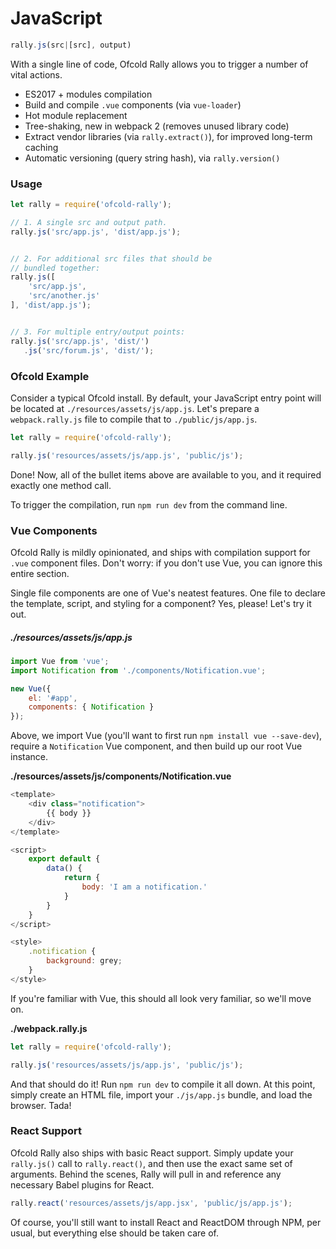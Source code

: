 # JavaScript

```js
rally.js(src|[src], output)
```

With a single line of code, Ofcold Rally allows you to trigger a number of vital actions.

* ES2017 + modules compilation
* Build and compile `.vue` components \(via `vue-loader`\)
* Hot module replacement
* Tree-shaking, new in webpack 2 \(removes unused library code\)
* Extract vendor libraries \(via `rally.extract()`\), for improved long-term caching
* Automatic versioning \(query string hash\), via `rally.version()`


### Usage

```js
let rally = require('ofcold-rally');

// 1. A single src and output path.
rally.js('src/app.js', 'dist/app.js');


// 2. For additional src files that should be
// bundled together:
rally.js([
    'src/app.js',
    'src/another.js'
], 'dist/app.js');


// 3. For multiple entry/output points:
rally.js('src/app.js', 'dist/')
   .js('src/forum.js', 'dist/');
```


### Ofcold Example

Consider a typical Ofcold install. By default, your JavaScript entry point will be located at `./resources/assets/js/app.js`. Let's prepare a `webpack.rally.js` file to compile that to `./public/js/app.js`.

```js
let rally = require('ofcold-rally');

rally.js('resources/assets/js/app.js', 'public/js');
```

Done! Now, all of the bullet items above are available to you, and it required exactly one method call.

To trigger the compilation, run `npm run dev` from the command line.

### Vue Components

Ofcold Rally is mildly opinionated, and ships with compilation support for `.vue` component files. Don't worry: if you don't use Vue, you can ignore this entire section.

Single file components are one of Vue's neatest features. One file to declare the template, script, and styling for a component? Yes, please! Let's try it out.

##### ./resources/assets/js/app.js

```js
import Vue from 'vue';
import Notification from './components/Notification.vue';

new Vue({
    el: '#app',
    components: { Notification }
});
```

Above, we import Vue \(you'll want to first run `npm install vue --save-dev`\), require a `Notification` Vue component, and then build up our root Vue instance.

**./resources/assets/js/components/Notification.vue**

```js
<template>
    <div class="notification">
        {{ body }}
    </div>
</template>

<script>
    export default {
        data() {
            return {
                body: 'I am a notification.'
            }
        }
    }
</script>

<style>
    .notification {
        background: grey;
    }
</style>
```

If you're familiar with Vue, this should all look very familiar, so we'll move on.

**./webpack.rally.js**

```js
let rally = require('ofcold-rally');

rally.js('resources/assets/js/app.js', 'public/js');
```

And that should do it! Run `npm run dev` to compile it all down. At this point, simply create an HTML file, import your `./js/app.js` bundle, and load the browser. Tada!

### React Support

Ofcold Rally also ships with basic React support. Simply update your `rally.js()` call to `rally.react()`, and then use the exact same set of arguments. Behind the scenes, Rally will pull in and reference any necessary Babel plugins for React.

```js
rally.react('resources/assets/js/app.jsx', 'public/js/app.js');
```

Of course, you'll still want to install React and ReactDOM through NPM, per usual, but everything else should be taken care of.
